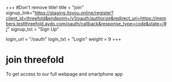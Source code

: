 +++
#Don't remove title!
title = "join"
signup_link="https://staging.itsyou.online/register?client_id=threefold&endpoint=/v1/oauth/authorize&redirect_uri=https://members.testthreefold.aydo.com/oauth/callback&response_type=code&state=/#/"
signup_txt = "Sign Up"

login_url = "/oauth"
login_txt = "Login"
weight = 9
+++
# join threefold

To get access to our full webpage and smartphone app
